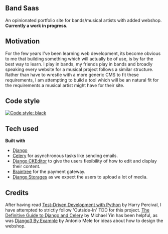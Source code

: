## Band Saas 
An opinionated portfolio site for bands/musical artists with added webshop. **Currently a work in progress.**

## Motivation
For the few years I've been learning web development, its become obvious to me that building something which will actually be of use, is by far the best way to learn. 
I play in bands, my friends play in bands and broadly speaking every website for a musical project follows a similar structure. Rather than have to wrestle with a more generic CMS to fit these
requirements, I am attempting to build a tool which will be an natural fit for the requirements a musical artist might have for their site. 

## Code style
[![Code style: black](https://img.shields.io/badge/code%20style-black-000000.svg)](https://github.com/psf/black)

## Tech used

<b>Built with</b>
- [Django](https://www.djangoproject.com/)
- [Celery](https://docs.celeryproject.org/en/stable/getting-started/introduction.html) for asynchronous tasks like sending emails.
- [Django CKEditor](https://github.com/django-ckeditor/django-ckeditor) to give the users flexibility of how to edit and display their content.
- [Braintree](https://pypi.org/project/braintree/) for the payment gateway.
- [Django Storages](https://django-storages.readthedocs.io/en/latest/) as we expect the users to upload a lot of media.


## Credits
After having read [Test-Driven Development with Python](http://www.obeythetestinggoat.com/) by Harry Percival, I have attempted to strictly follow 'Outside-In' TDD for this project.
[The Definitive Guide to Django and Celery](https://testdriven.io/courses/django-celery/) by Michael Yin has been helpful, as was [Django3 By Example](https://www.packtpub.com/product/django-3-by-example-third-edition/9781838981952)
by Antonio Mele for ideas about how to design the webshop. 
